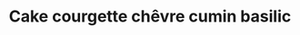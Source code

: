---
auteur: N.R.
categories:
- Cake
check: Oui
checkAlwaysOk: true
cuisson: Oui
draft: false
ingredients:
  autres:
  - quantite: 10
    title: Levure chimique
    unit: grammes
  epices:
  - commentaire: sec
    quantite: 1
    title: Basilic sec
    unit: c. à café
  - quantite: 1
    title: Cumin
    unit: c. à café
  frais:
  - quantite: 1
    title: Crème épaisse
    unit: c. à soupe
  - quantite: 100
    title: Comté
    unit: grammes
  - quantite: 180
    title: Bûche de chèvre
    unit: grammes
  legumes:
  - quantite: 2
    title: Courgette
    unit: unité
  - quantite: 1
    title: Ail
    unit: gousse·s
  lof:
  - quantite: 50
    title: huile d'olive
    unit: ml
  - quantite: 3
    title: Oeuf
    unit: unité
  - quantite: 170
    title: Farine de blé
    unit: grammes
  - quantite: 120
    title: Lait demi-écrémé
    unit: ml
  sec: []
layout: recettes
materiel:
- moule a cake
- Four
- Grand Saladier
plate: 10
preparation: '* Hacher l''ail. Couper les courgettes en quarts de rondelle d''environ
  1cm d''épaisseur. Les faire revenir avec l''ail dans une poêle avec un peu d''huile.
  Saler, poivrer, puis laisser refroidir.

  * Dans un saladier, mélanger la farine et la levure. Ajouter les œufs, bien mélanger,
  avec une spatule en bois. Ajouter le lait, petit à petit, bien mélanger régulièrement.
  Passer au fouet si il y a tout de même des grumeaux. Ajouter l''huile, bien mélanger.
  Enfin, ajouter la crème.

  * Ajouter tous les ingrédients à la pâte, mélanger. Saler au besoin (il faut goûter!!)

  * Beurrer et fariner le moule à cake. Verser la pâte dedans, mettre environ 50min
  au four préchauffé à 180°C. Vérifier la cuisson à la fin en plantant une lame de
  couteau dans le cake.'
publishDate: 2023-11-14 13:37:45.120000+00:00
regime:
- vegetarien
saison:
- ete
temperature: Froid
title: Cake courgette chêvre cumin basilic
titleslug: cake-courgette-chevre-cumin-basilic_ez95dnbm
type: plat
uuid: ez95dnbm
---